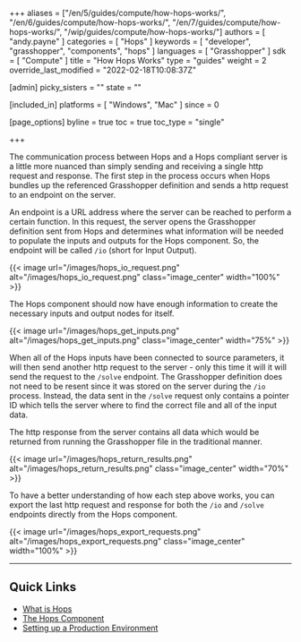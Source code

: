 +++
aliases = ["/en/5/guides/compute/how-hops-works/", "/en/6/guides/compute/how-hops-works/", "/en/7/guides/compute/how-hops-works/", "/wip/guides/compute/how-hops-works/"]
authors = [ "andy.payne" ]
categories = [ "Hops" ]
keywords = [ "developer", "grasshopper", "components", "hops" ]
languages = [ "Grasshopper" ]
sdk = [ "Compute" ]
title = "How Hops Works"
type = "guides"
weight = 2
override_last_modified = "2022-02-18T10:08:37Z"

[admin]
picky_sisters = ""
state = ""

[included_in]
platforms = [ "Windows", "Mac" ]
since = 0

[page_options]
byline = true
toc = true
toc_type = "single"

+++

The communication process between Hops and a Hops compliant server is a little more nuanced than simply sending and receiving a single http request and response. The first step in the process occurs when Hops bundles up the referenced Grasshopper definition and sends a http request to an endpoint on the server. 

An endpoint is a URL address where the server can be reached to perform a certain function. In this request, the server opens the Grasshopper definition sent from Hops and determines what information will be needed to populate the inputs and outputs for the Hops component. So, the endpoint will be called `/io` (short for Input Output).

{{< image url="/images/hops_io_request.png" alt="/images/hops_io_request.png" class="image_center" width="100%" >}}

The Hops component should now have enough information to create the necessary inputs and output nodes for itself. 

{{< image url="/images/hops_get_inputs.png" alt="/images/hops_get_inputs.png" class="image_center" width="75%" >}}

When all of the Hops inputs have been connected to source parameters, it will then send another http request to the server - only this time it will it will send the request to the `/solve` endpoint. The Grasshopper definition does not need to be resent since it was stored on the server during the `/io` process. Instead, the data sent in the `/solve` request only contains a pointer ID which tells the server where to find the correct file and all of the input data. 

The http response from the server contains all data which would be returned from running the Grasshopper file in the traditional manner.

{{< image url="/images/hops_return_results.png" alt="/images/hops_return_results.png" class="image_center" width="70%" >}}

To have a better understanding of how each step above works, you can export the last http request and response for both the `/io` and `/solve` endpoints directly from the Hops component.

{{< image url="/images/hops_export_requests.png" alt="/images/hops_export_requests.png" class="image_center" width="100%" >}}

 ---
 
## Quick Links

 - [What is Hops](../what-is-hops)
 - [The Hops Component](../hops-component)
 - [Setting up a Production Environment](../deploy-to-iis)